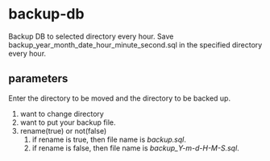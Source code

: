 # backup-db
Backup DB to selected directory every hour.
Save backup_year_month_date_hour_minute_second.sql in the specified directory every hour.

## parameters
Enter the directory to be moved and the directory to be backed up.
1. want to change directory
1. want to put your backup file.
1. rename(true) or not(false)
    1. if rename is true, then file name is *backup.sql*.
    1. if rename is false, then file name is *backup_Y-m-d-H-M-S.sql*.
